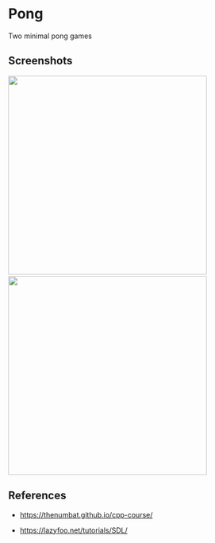 # Pong

Two minimal pong games

## Screenshots

<img src='https://user-images.githubusercontent.com/57233990/147610892-bdb83412-9509-4e8e-a2b3-871eb39c3554.png' width=400> &nbsp; <img src='https://user-images.githubusercontent.com/57233990/147610896-31263d86-855e-4596-98ac-92c685aafdc0.png' width=400>

## References

- https://thenumbat.github.io/cpp-course/

- https://lazyfoo.net/tutorials/SDL/
